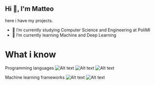 ## Hi 👋, I'm Matteo

here i have my projects.

- 🔭 I’m currently studying Computer Science and Engineering at PoliMI
- 🌱 I’m currently learning Machine and Deep Learning

# What i know

Programming languages 
![Alt text]([https://example.com/path/to/image.png](https://banner2.cleanpng.com/20181109/oll/kisspng-java-development-kit-logo-programming-language-por-java-logo-svg-1713924793188.webp)) ![Alt text](https://upload.wikimedia.org/wikipedia/commons/thumb/c/c3/Python-logo-notext.svg/800px-Python-logo-notext.svg.png) ![Alt text]([https://upload.wikimedia.org/wikipedia/commons/thumb/c/c3/Python-logo-notext.svg/800px-Python-logo-notext.svg.png](https://stage.digilabs.ai/wp-content/uploads/2023/10/C.png)) 

Machine learning frameworks
![Alt text]([[https://upload.wikimedia.org/wikipedia/commons/thumb/c/c3/Python-logo-notext.svg/800px-Python-logo-notext.svg.png](https://stage.digilabs.ai/wp-content/uploads/2023/10/C.png)](https://avatars.githubusercontent.com/u/17349883?s=280&v=4)) 
![Alt text]([[https://upload.wikimedia.org/wikipedia/commons/thumb/c/c3/Python-logo-notext.svg/800px-Python-logo-notext.svg.png](https://stage.digilabs.ai/wp-content/uploads/2023/10/C.png)](https://miro.medium.com/v2/resize:fit:1400/0*BrC7o-KTt54z948C.jpg)) 

